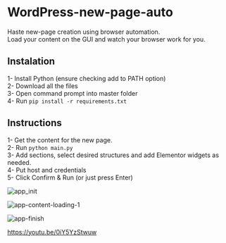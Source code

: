 # WordPress-new-page-auto
Haste new-page creation using browser automation. </br>
Load your content on the GUI and watch your browser work for you. </br>

## Instalation
1- Install Python (ensure checking add to PATH option) </br>
2- Download all the files </br>
3- Open command prompt into master folder </br>
4- Run ```pip install -r requirements.txt``` </br>

## Instructions
1- Get the content for the new page. </br>
2- Run ```python main.py``` </br>
3- Add sections, select desired structures and add Elementor widgets as needed. </br>
4- Put host and credentials </br>
5- Click Confirm & Run (or just press Enter) </br>

![app_init](https://github.com/MauBorre/WordPress-new-page-auto/assets/122322896/d913e3a1-aedb-4f9d-84ce-54dee06bcc21)

![app-content-loading-1](https://github.com/MauBorre/WordPress-new-page-auto/assets/122322896/2b4657d0-54b7-4629-861a-6a1f7a3abd94)


![app-finish](https://github.com/MauBorre/WordPress-new-page-auto/assets/122322896/dcd3a6c8-2e35-430d-8f2d-b2ff01f5928c)

https://youtu.be/0iY5YzStwuw
